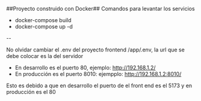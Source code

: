 ##Proyecto construido con Docker##
Comandos para levantar los servicios
- docker-compose build
- docker-compose up -d

--

No olvidar cambiar el .env del proyecto frontend /app/.env, la url que se debe colocar es la del servidor
- En desarrollo es el puerto 80, ejemplo: http://192.168.1.2/
- En producción es el puerto 8010: ejempplo: http://192.168.1.2:8010/

Esto es debido a que en desarrollo el puerto de el front end es el 5173 y en producción es el 80
